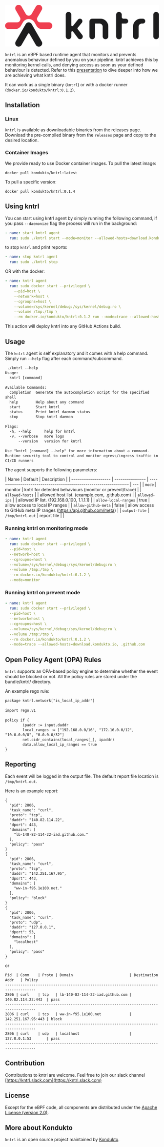 ![kntrl logo](./docs/img/kntrl_logo.png) <!-- markdownlint-disable-line first-line-heading -->

`kntrl` is an eBPF based runtime agent that monitors and prevents anomalous behaviour defined by you on your pipeline. kntrl achieves this by monitoring kernel calls, and denying access as soon as your defined behaviour is detected. Refer to this [presentation](https://docs.google.com/presentation/d/1nmbqGfIxp9UyxlfT5EJyQsEWtQaXVoWD9Qjj1MJevuk/edit?usp=sharing) to dive deeper into how we are achieving what kntrl does.

It can work as a single binary (`kntrl`) or with a docker runner (`docker.io/kondukto/kntrl:0.1.2`).

## Installation

### Linux

`kntrl` is available as downloadable binaries from the releases page. Download the pre-compiled binary from the `releases` page and copy to the desired location.

### Container Images

We provide ready to use Docker container images. To pull the latest image:

```
docker pull kondukto/kntrl:latest
```

To pull a specific version:

```
docker pull kondukto/kntrl:0.1.4
```

## Using kntrl

You can start using kntrl agent by simply running the following command, if you pass `--daemonize` flag the process will run in the background:

```yaml
- name: start kntrl agent
  run: sudo ./kntrl start --mode=monitor --allowed-hosts=download.kondukto.io,${{ env.GITHUB_ACTIONS_URL }} --allowed-ips=10.0.2.3  --daemonize
```

to stop `kntrl` and print reports:

```yaml
- name: stop kntrl agent
  run: sudo ./kntrl stop
```

OR with the docker:

```yaml
- name: kntrl agent
  run: sudo docker start --privileged \
    --pid=host \
    --network=host \
    --cgroupns=host \
    --volume=/sys/kernel/debug:/sys/kernel/debug:ro \
    --volume /tmp:/tmp \
    --rm docker.io/kondukto/kntrl:0.1.2 run --mode=trace --allowed-hosts=kondukto.io,download.kondukto.io
```

This action will deploy kntrl into any GitHub Actions build.

## Usage

The `kntrl` agent is self explanatory and it comes with a help command. Simply run `--help` flag after each command/subcommand.

```
 ./kntrl --help
Usage:
  kntrl [command]

Available Commands:
  completion  Generate the autocompletion script for the specified shell
  help        Help about any command
  start       Start kntrl
  status      Print kntrl daemon status
  stop        Stop kntrl daemon

Flags:
  -h, --help      help for kntrl
  -v, --verbose   more logs
      --version   version for kntrl

Use "kntrl [command] --help" for more information about a command.
Runtime security tool to control and monitor egress/ingress traffic in CI/CD runners
```

The agent supports the following parameters:

| Name                 | Default          | Description                                                         |
| -------------------- | ---------------- | ------------------------------------------------------------------- | --- |
| `mode`               | monitor          | kntrl for detected behaviours (monitor or prevent/trace)            |
| `allowed-hosts`      |                  | allowed host list. (example.com, .github.com)                       |
| `allowed-ips`        |                  | allowed IP list. (192.168.0.100, 1.1.1.1)                           |
| `allow-local-ranges` | true             | allow access to local IP ranges                                     |
| `allow-github-meta`  | false            | allow access to GitHub meta IP ranges (https://api.github.com/meta) |
| `output-file`        | `/tmp/kntrl.out` | report file                                                         |     |

### Running kntrl on monitoring mode

```yaml
- name: kntrl agent
  run: sudo docker start --privileged \
  --pid=host \
  --network=host \
  --cgroupns=host \
  --volume=/sys/kernel/debug:/sys/kernel/debug:ro \
  --volume /tmp:/tmp \
  --rm docker.io/kondukto/kntrl:0.1.2 \
  --mode=monitor
```

### Running kntrl on prevent mode

```yaml
- name: kntrl agent
  run: sudo docker start --privileged \
  --pid=host \
  --network=host \
  --cgroupns=host \
  --volume=/sys/kernel/debug:/sys/kernel/debug:ro \
  --volume /tmp:/tmp \
  --rm docker.io/kondukto/kntrl:0.1.2 \
  --mode=trace --allowed-hosts=download.kondukto.io, .github.com
```

## Open Policy Agent (OPA) Rules

`kntrl` supports an OPA-based policy engine to determine whether the event should be blocked or not. All the policy rules are stored under the bundle/kntrl/ directory.

An example rego rule:

```
package kntrl.network["is_local_ip_addr"]

import rego.v1

policy if {
        ipaddr := input.daddr
        local_ranges := ["192.168.0.0/16", "172.16.0.0/12", "10.0.0.0/8", "0.0.0.0/32"]
        net.cidr_contains(local_ranges[_], ipaddr)
        data.allow_local_ip_ranges == true
}
```

## Reporting

Each event will be logged in the output file. The default report file location is `/tmp/kntrl.out`.

Here is an example report:

```
{
  "pid": 2806,
  "task_name": "curl",
  "proto": "tcp",
  "daddr": "140.82.114.22",
  "dport": 443,
  "domains": [
    "lb-140-82-114-22-iad.github.com."
  ],
  "policy": "pass"
}
{
  "pid": 2806,
  "task_name": "curl",
  "proto": "tcp",
  "daddr": "142.251.167.95",
  "dport": 443,
  "domains": [
    "ww-in-f95.1e100.net."
  ],
  "policy": "block"
}
{
  "pid": 2806,
  "task_name": "curl",
  "proto": "udp",
  "daddr": "127.0.0.1",
  "dport": 53,
  "domains": [
    "localhost"
  ],
  "policy": "pass"
}
```

or

```
Pid  | Comm    | Proto | Domain                          | Destination Addr   | Policy
------------------------------------------------------------------------------------
2806 | curl    | tcp   | lb-140-82-114-22-iad.github.com | 140.82.114.22:443  | pass
------------------------------------------------------------------------------------
2806 | curl    | tcp   | ww-in-f95.1e100.net             | 142.251.167.95:443 | block
------------------------------------------------------------------------------------
2806 | curl    | udp   | localhost                       | 127.0.0.1:53       | pass
------------------------------------------------------------------------------------
```

## Contribution

Contributions to kntrl are welcome.
Feel free to join our slack channel [https://kntrl.slack.com](https://kntrl.slack.com)

## License

Except for the eBPF code, all components are distributed under the [Apache License (version 2.0)](./LICENSE.md).

## More about Kondukto

`kntrl` is an open source project maintained by [Kondukto](https://kondukto.io).
